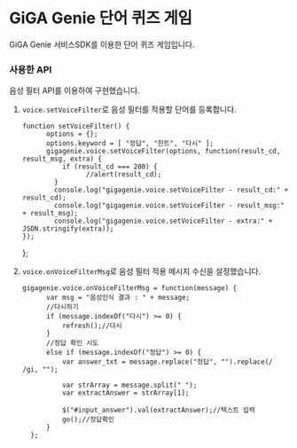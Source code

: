 # GiGA Genie 단어 퀴즈 게임

GiGA Genie 서비스SDK를 이용한 단어 퀴즈 게임입니다. 

### 사용한 API
음성 필터 API를 이용하여 구현했습니다.

 1. `voice.setVoiceFilter`로 음성 필터를 적용할 단어를 등록합니다.

        function setVoiceFilter() {
		      options = {};
		      options.keyword = [ "정답", "힌트", "다시" ];
		      gigagenie.voice.setVoiceFilter(options, function(result_cd, result_msg, extra) {
			      if (result_cd === 200) {
				        //alert(result_cd);
			    }
			    console.log("gigagenie.voice.setVoiceFilter - result_cd:" + result_cd);
			    console.log("gigagenie.voice.setVoiceFilter - result_msg:" + result_msg);
			    console.log("gigagenie.voice.setVoiceFilter - extra:" + JSON.stringify(extra));
		});
	};

 2. `voice.onVoiceFilterMsg`로 음성 필터 적용 메시지 수신을 설정했습니다.
 
        gigagenie.voice.onVoiceFilterMsg = function(message) {
		      var msg = "음성인식 결과 : " + message;
		      //다시하기
		      if (message.indexOf("다시") >= 0) {
			      refresh();//다시
		      }
		      //정답 확인 시도
		      else if (message.indexOf("정답") >= 0) {
			      var answer_txt = message.replace("정답", "").replace(/ /gi, "");
			
			      var strArray = message.split(" ");
			      var extractAnswer = strArray[1];
			
			      $("#input_answer").val(extractAnswer);//텍스트 입력
			      go();//정답확인
		      }
	      };
